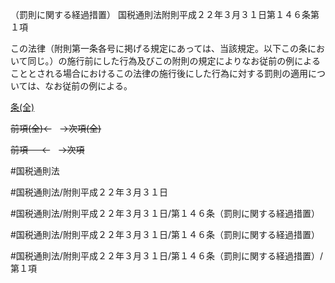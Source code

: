 （罰則に関する経過措置）
国税通則法附則平成２２年３月３１日第１４６条第１項

この法律（附則第一条各号に掲げる規定にあっては、当該規定。以下この条において同じ。）の施行前にした行為及びこの附則の規定によりなお従前の例によることとされる場合におけるこの法律の施行後にした行為に対する罰則の適用については、なお従前の例による。

[条(全)](国税通則法＿＿＿＿附則平成２２年３月３１日第１４６条_.md)

~~前項(全)←~~　~~→次項(全)~~

~~前項 　 ←~~　~~→次項~~



#国税通則法

#国税通則法/附則平成２２年３月３１日

#国税通則法/附則平成２２年３月３１日/第１４６条（罰則に関する経過措置）

#国税通則法/附則平成２２年３月３１日/第１４６条（罰則に関する経過措置）

#国税通則法/附則平成２２年３月３１日/第１４６条（罰則に関する経過措置）/第１項

